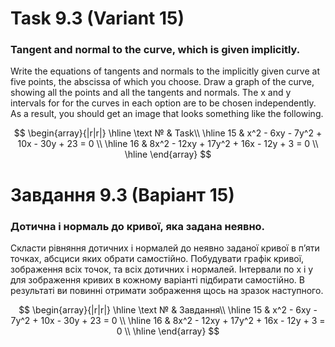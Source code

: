 # Task 9.3 (Variant 15)

### Tangent and normal to the curve, which is given implicitly.

Write the equations of tangents and normals to the implicitly given curve at five points, the abscissa of which you
choose. Draw a graph of the curve, showing all the points and all the tangents and normals. The x and y intervals for
for the curves in each option are to be chosen independently. As a result, you should get an image that looks something
like the following.

$$
\begin{array}{|r|r|}
\hline
\text № & Task\\
\hline
 15 & 
x^2 - 6xy - 7y^2 + 10x - 30y + 23 = 0
\\
\hline
16 & 
8x^2 - 12xy + 17y^2 + 16x - 12y + 3 = 0
\\
\hline
\end{array}
$$

# Завдання 9.3 (Варіант 15)

### Дотична і нормаль до кривої, яка задана неявно.

Скласти рівняння дотичних і нормалей до неявно заданої кривої в
п’яти точках, абсциси яких обрати самостійно. Побудувати графік кривої,
зображення всіх точок, та всіх дотичних і нормалей. Інтервали по x і y для
зображення кривих в кожному варіанті підбирати самостійно. В результаті ви
повинні отримати зображення щось на зразок наступного.

$$
\begin{array}{|r|r|}
\hline
\text № & Завдання\\
\hline
 15 & 
x^2 - 6xy - 7y^2 + 10x - 30y + 23 = 0
\\
\hline
16 & 
8x^2 - 12xy + 17y^2 + 16x - 12y + 3 = 0
\\
\hline
\end{array}
$$
